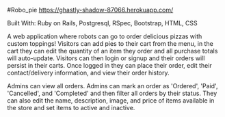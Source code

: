 #Robo_pie
https://ghastly-shadow-87066.herokuapp.com/

Built With:  Ruby on Rails, Postgresql, RSpec, Bootstrap, HTML, CSS

A web application where robots can go to order delicious pizzas with custom toppings! 
Visitors can add pies to their cart from the menu, in the cart they can edit the quantity of an item they order and all purchase totals will auto-update.
Visitors can then login or signup and their orders will persist in their carts.  Once logged in they can place their order, edit their contact/delivery information, and view their order history.

Admins can view all orders.  Admins can mark an order as 'Ordered', 'Paid', 'Cancelled', and 'Completed' and then filter all orders by their status.  They can also edit the name, description, image, and price of items available in the store and set items to active and inactive.


